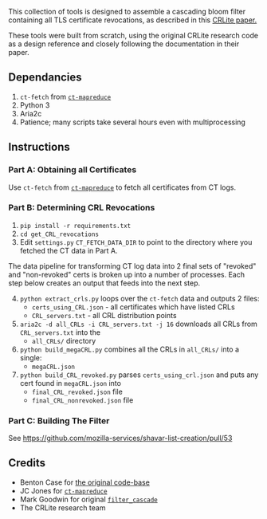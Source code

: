 This collection of tools is designed to assemble a cascading
bloom filter containing all TLS certificate revocations, as described
in this [CRLite paper.](http://www.ccs.neu.edu/home/cbw/static/pdf/larisch-oakland17.pdf)

These tools were built from scratch, using the original CRLite research code as a design reference and closely following the documentation in their paper. 

## Dependancies
1. `ct-fetch` from [`ct-mapreduce`](https://github.com/jcjones/ct-mapreduce)
1. Python 3
2. Aria2c
4. Patience; many scripts take several hours even with multiprocessing

## Instructions
### Part A: Obtaining all Certificates
Use `ct-fetch` from [`ct-mapreduce`](https://github.com/jcjones/ct-mapreduce)
to fetch all certificates from CT logs.

### Part B: Determining CRL Revocations
1. `pip install -r requirements.txt`
2. `cd get_CRL_revocations`
3. Edit `settings.py` `CT_FETCH_DATA_DIR` to point to the directory where you
   fetched the CT data in Part A.

The data pipeline for transforming CT log data into 2 final sets of "revoked"
and "non-revoked" certs is broken up into a number of processes. Each step
below creates an output that feeds into the next step.

4. `python extract_crls.py` loops over the `ct-fetch` data and outputs 2 files:
   * `certs_using_CRL.json` - all certificates which have listed CRLs
   * `CRL_servers.txt` - all CRL distribution points
5. `aria2c -d all_CRLs -i CRL_servers.txt -j 16` downloads all CRLs from 
   `CRL_servers.txt` into the
   * `all_CRLs/` directory
6. `python build_megaCRL.py` combines all the CRLs in `all_CRLs/` into a
   single:
   * `megaCRL.json`
7. `python build_CRL_revoked.py` parses `certs_using_crl.json` and puts any
   cert found in `megaCRL.json` into
   * `final_CRL_revoked.json` file
   * `final_CRL_nonrevoked.json` file

### Part C: Building The Filter
See https://github.com/mozilla-services/shavar-list-creation/pull/53


## Credits

* Benton Case for [the original
  code-base](https://github.com/casebenton/certificate-revocation-analysis)
* JC Jones for [`ct-mapreduce`](https://github.com/jcjones/ct-mapreduce)
* Mark Goodwin for original
  [`filter_cascade`](https://gist.githubusercontent.com/mozmark/c48275e9c07ccca3f8b530b88de6ecde/raw/19152f7f10925379420aa7721319a483273d867d/sample.py)
* The CRLite research team
